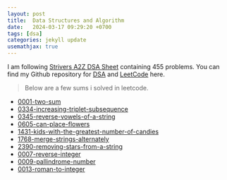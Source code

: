 ```yaml
---
layout: post
title:  Data Structures and Algorithm
date:   2024-03-17 09:29:20 +0700
tags: [dsa]
categories: jekyll update
usemathjax: true
---
```


I am following [Strivers A2Z DSA Sheet](https://takeuforward.org/strivers-a2z-dsa-course/strivers-a2z-dsa-course-sheet-2/) containing 455 problems. You can find my Github repository for [DSA](https://github.com/ksamaarora/DSA) and [LeetCode](https://www.youtube.com/redirect?event=video_description&redir_token=QUFFLUhqbVc2aXgtYXE4VGp1MkVvT0MxLWNNYjE3M1J1d3xBQ3Jtc0ttdnVseFhwS1VueE0zVlFCTnFIb1BCbWJVbjVCTjYtOXBBalg4bWk3SU1TVFE1cGZ3Y2E2Ui1YUUpXU2JPNnhURVpMTkNkeUQ1UHFDWjlIVDI2Z2UzTnZZSzBMWjNISjEycWpZamtxYU1tYndkTS1rVQ&q=https%3A%2F%2Fdocs.google.com%2Fspreadsheets%2Fd%2F1-wKcV99KtO91dXdPkwmXGTdtyxAfk1mbPXQg81R9sFE%2Fedit%3Fusp%3Dsharing&v=NXQi_g1pVqI) here. 

<!-- I will be updating some key takeaways in this blog as i progress. -->

<!-- > __Day 1 #1.1 - March 12, 2024__
- [Things to Know](https://github.com/ksamaarora/DSA/tree/main/1_LearnTheBasics/1.1_ThingsToKnow) includes basic questions on User Input/Ouptut, Data types, If else, Switch case, For and while loops, Functions. -->

> Below are a few sums i solved in leetcode.
- [0001-two-sum](https://github.com/ksamaarora/LeetCode/tree/main/0001-two-sum)
- [0334-increasing-triplet-subsequence](https://github.com/ksamaarora/LeetCode/tree/main/0334-increasing-triplet-subsequence)
- [0345-reverse-vowels-of-a-string](https://github.com/ksamaarora/LeetCode/tree/main/0345-reverse-vowels-of-a-string)
- [0605-can-place-flowers](https://github.com/ksamaarora/LeetCode/tree/main/0605-can-place-flowers)
- [1431-kids-with-the-greatest-number-of-candies](https://github.com/ksamaarora/LeetCode/tree/main/1431-kids-with-the-greatest-number-of-candies)
- [1768-merge-strings-alternately](https://github.com/ksamaarora/LeetCode/tree/main/1768-merge-strings-alternately)
- [2390-removing-stars-from-a-string](https://github.com/ksamaarora/LeetCode/tree/main/2390-removing-stars-from-a-string)
- [0007-reverse-integer](https://github.com/ksamaarora/LeetCode/tree/main/0007-reverse-integer)
- [0009-pallindrome-number](https://github.com/ksamaarora/LeetCode/tree/main/0009-palindrome-number)
- [0013-roman-to-integer](https://github.com/ksamaarora/LeetCode/tree/main/0013-roman-to-integer)

<!-- ### RECURSION

### DYNAMIC PROGRAMMING

### STRINGS

### MATHS

#### GREEDY

### DFS

### TREE

### HASH TABLE

### BINARY SEARCH

### BFS

### TWO POINTER

### STACK

### DESIGN

### GRAPH

### BIT MANIPULATION

### LINKED LIST

### HEAP

### SLIDING WINDOW

### TREE

### SEGMENT TREE -->
